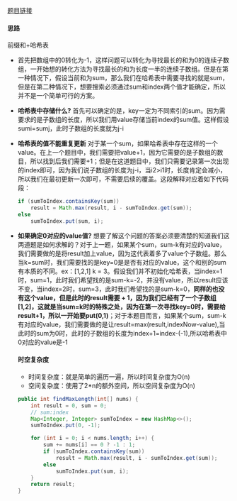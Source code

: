 [题目链接](https://leetcode-cn.com/problems/A1NYOS/)

#### 思路  
前缀和+哈希表

+ 首先把数组中的0转化为-1，这样问题可以转化为寻找最长的和为0的连续子数组，一开始想的转化方法为寻找最长的和为长度一半的连续子数组。但是在第一种情况下，假设当前和为sum，那么我们在哈希表中需要寻找的就是sum，但是在第二种情况下，想要搜索必须通过sum和index两个值才能确定，所以并不是一个简单可行的方案。
+ **哈希表中存储什么?** 首先可以确定的是，key一定为不同索引的sum。因为需要求的是子数组的长度，所以我们用value存储当前index的sum值。这样假设sumi=sumj，此时子数组的长度就为j-i
+ **哈希表的值不能重复更新** 对于某一个sum，如果哈希表中存在这样的一个value。在上一个题目中，我们需要把value+1，因为它需要的是子数组的数目，所以找到后我们需要+1；但是在这道题目中，我们只需要记录第一次出现的index即可，因为我们说子数组的长度为j-i，当i2>i1时，长度肯定会减小，所以我们在最初更新一次即可，不需要后续的覆盖。这段解释对应着如下代码段：
    ```java
    if (sumToIndex.containsKey(sum))
        result = Math.max(result, i - sumToIndex.get(sum));
    else
        sumToIndex.put(sum, i);
    ```
+ **如果确定0对应的value值?** 想要了解这个问题的答案必须要清楚的知道我们这两道题是如何求解的？对于上一题，如果某个sum，sum-k有对应的value，我们需要做的是将result加上value，因为这代表着多了value个子数组。那么当k=sum时，我们需要找的是key=0是是否有对应的value，这个和别的sum有本质的不同。ex：[1,2,1] k = 3。假设我们并不初始化哈希表，当index=1时，sum=1，此时我们希望找的是sum-k=-2，并没有value，所以result应该不变，当index=2时，sum=3，此时我们希望找的是sum-k=0，**同样的也没有这个value，但是此时的result需要 + 1，因为我们已经有了一个子数组[1,2]，这就是当sum=k时的特殊之处，因为在第一次寻找key=0时，需要给result+1，所以一开始要put(0,1)**；对于本题目而言，如果某个sum，sum-k有对应的value，我们需要做的是让result=max(result,indexNow-value),当此时的sum为0时，此时的子数组的长度为index+1=index-(-1),所以哈希表中0对应的value是-1

    #### 时空复杂度
    + 时间复杂度：就是简单的遍历一遍，所以时间复杂度为O(n)
    + 空间复杂度：使用了2*n的额外空间，所以空间复杂度为O(n)
    ```java
    public int findMaxLength(int[] nums) {
        int result = 0, sum = 0;
        // sum:index
        Map<Integer, Integer> sumToIndex = new HashMap<>();
        sumToIndex.put(0, -1);

        for (int i = 0; i < nums.length; i++) {
            sum += nums[i] == 0 ? -1 : 1;
            if (sumToIndex.containsKey(sum))
                result = Math.max(result, i - sumToIndex.get(sum));
            else
                sumToIndex.put(sum, i);
        }
        return result;
    }
    ```